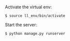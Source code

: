 Activate the virtual env:

```
$ source ll_env/bin/activate
```

Start the server:

```
$ python manage.py runserver
```

